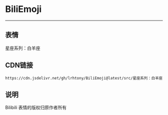 
# BiliEmoji
---
## 表情
星座系列：白羊座
## CDN链接
```
https://cdn.jsdelivr.net/gh/lrhtony/BiliEmoji@latest/src/星座系列：白羊座
```
## 说明
Bilibili 表情的版权归原作者所有
